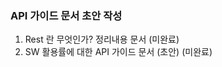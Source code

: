 ###
### API 가이드 문서 초안 작성
  
   
1. Rest 란 무엇인가? 정리내용 문서 (미완료)  
2. SW 활용률에 대한 API 가이드 문서 (초안) (미완료)  


  
